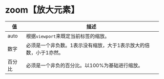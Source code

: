 # zoom【放大元素】

| 值     | 描述                                                         |
| ------ | ------------------------------------------------------------ |
| auto   | 根据`viewport`来既定当前标签的缩放。                         |
| 数字   | 必须是一个非负数。1表示没有缩放，大于1表示放大的倍数，小于1亦然。 |
| 百分比 | 必须是一个非负的百分比。以100%为基础进行缩放。               |

